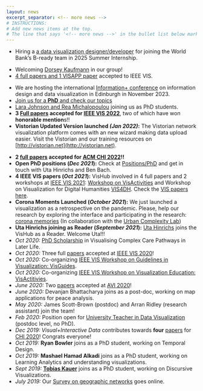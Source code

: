 ```yaml
---
layout: news
excerpt_separator: <!-- more news -->
# INSTRUCTIONS:
# Add new news items at the top.
# The line that says '<!-- more news -->' in the bullet list below marks the cut-off for what is displayed on the homepage. Everything below is available via the 'more news' link on the homepage. Move that line to where you want news to cut off. Make sure not to edit the line itself at all (no added or removed spaces, for example - it needs to match the excerpt separator as defined above exactly)
---
```


- Hiring a [a data visualization designer/developer](jobs/b-ready) for joining the World Bank’s B-ready team in 2025 Summer Internship.
<!-- - Hiring a [visualization designer / workshop facilitator](jobs/co-benefits-atlas) for a project on building a UK-wide Co2 emission-reduction Co-Benefits atlas. Starting now until July 2025. -->
- Welcoming [Dorsey Kaufmann](https://www.linkedin.com/in/dorseykaufmann) in our group!
- [4 full papers and 1 VISAPP paper](publications.html) accepted to IEEE VIS.
<!-- - ~~Hiring for a [visualization researcher / designer / developer](jobs/visres2024) for March-June 2024.~~ -->
<!-- - ~~Hiring for a [permanent teaching position](https://elxw.fa.em3.oraclecloud.com/hcmUI/CandidateExperience/en/sites/CX_1001/job/8990) at the intersection of data, design and technology.~~ -->
- We are hosting the international [Information+ conference](https://informationplusconference.com/) on information design and data visualization in Edinburgh in November 2023.
- [Join us for a **PhD** and check our topics](jobs/index.html)
- [Lara Johnson and Rea Michalopoulou](people.html) joining us as PhD students.
- **3 [Full papers](publications.html) accepted for [IEEE VIS 2022](http://ieeevis.org/year/2022/welcome)**, two of which have won **honorable mention**s!!
- **Vistorian Updated Version launched _(Jan 2022)_:** The Vistorian network visualization platform comes with an new wizard making data upload easier. Visit the Vistorian and our training resources on [http://vistorian.net](http://vistorian.net).
<!-- more news -->
- **2 [full papers](publications.html) accepted for [ACM CHI 2022](https://chi2022.acm.org)!!**
- **Open PhD positions (_Dec 2021_):** Check at [Positions/PhD](https://visactivities.github.io/jobs) and get in touch with Uta Hinrichs and Ben Bach.
- **4 IEEE VIS papers (_Oct 2021_):** VisHub involved in 4 full papers and 2 workshops at [IEEE VIS 2021](http://ieeevis.org): [Workshop on VisActivities](https://visactivities.github.io) and Workshop on Visualization for Digital Humanities [VIS4DH](http://www.vis4dh.org/). Check the [VIS papers here](publications.html).
- **Corona Moments Launched (_October 2021_):** We just launched a visualization as a retrospective on the pandemic. Please, help our research by exploring the interface and participating in the research: [corona memories](https://uclab.fh-potsdam.de/coronamemories) (In collaboration with the [Urban Complexity Lab](https://uclab.fh-potsdam.de/))
- **Uta Hinrichs joining as Reader (_September 2021_):** [Uta Hinrichs](http://www.utahinrichs.de) joins the VisHub as a Reader. Welcome Uta!!!
- _Oct 2020:_ [PhD Scholarship](phd-graphics-medicine.html) in Visualising Complex Care Pathways in Later Life.
- _Oct 2020:_ Three full [papers](publications.html) accepted at [IEEE VIS 2020](http://ieeevis.org)!
- _Oct 2020:_ Co-organizing [IEEE VIS Workshop on Guidelines in Visualization: VisGuides](https://nms.kcl.ac.uk/c4pgv).
- _Oct 2020:_ Co-organizing [IEEE VIS Workshop on Visualization Education: VisActitivies](http://visactivities.github.io).
- _June 2020:_ Two [papers](publications.html) accepted at [AVI 2020](https://sites.google.com/unisa.it/avi2020/home)!
- _June 2020:_ <span class="red">Devanjan Bhattacharya</span> joins as a post-doc, working on map applications for peace analysis.
- _May 2020:_ <span class="red">James Scott-Brown</span> (postdoc) and <span class="red">Arran Ridley</span> (research assistant) join the team!
- _Feb 2020:_ Position open for [University Teacher in Data Visualization](job-datavista) (postdoc level, no PhD).
- _Dec 2019:_ _Visual+Interactive Data_ contributes towards **four** [papers](https://visualinteractivedata.github.io/publications) for [CHI 2020](https://chi2020.acm.org)! Congrats everyone!
- _Oct 2019:_ **Ryan Bowler** joins as a PhD student, working on Temporal Design.
- _Oct 2019:_ **Mashael Hamad Alkadi** joins as a PhD student, working on Learning Analytics and understanding visualizations.
- _Sept 2019:_ **[Tobias Kauer](https://twitter.com/tobi_vierzwo)** joins as a PhD student, working on Discursive Visualizations.
- _July 2019:_ Our [Survey on geographic networks](https://geographic-networks.github.io) goes online.
